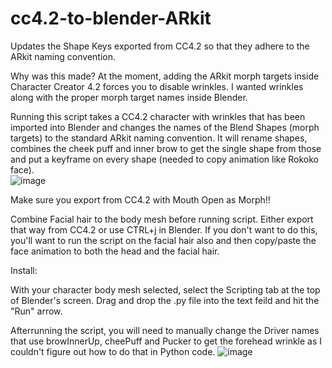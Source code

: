 # cc4.2-to-blender-ARkit
Updates the Shape Keys exported from CC4.2 so that they adhere to the ARkit naming convention. 

Why was this made?
At the moment, adding the ARkit morph targets inside Character Creator 4.2 forces you to disable wrinkles. I wanted wrinkles along with the proper morph target names inside Blender.

Running this script takes a CC4.2 character with wrinkles that has been imported into Blender and changes the names of the Blend Shapes (morph targets) to the standard ARkit naming convention. It will rename shapes, combines the cheek puff and inner brow to get the single shape from those and put a keyframe on every shape (needed to copy animation like Rokoko face).  
![image](https://user-images.githubusercontent.com/7697182/235367036-5193c79e-3fa9-4e97-8053-ee1424ce6867.png)

Make sure you export from CC4.2 with Mouth Open as Morph!!

Combine Facial hair to the body mesh before running script. Either export that way from CC4.2 or use CTRL+j in Blender. If you don't want to do this, you'll want to run the script on the facial hair also and then copy/paste the face animation to both the head and the facial hair.


Install:

With your character body mesh selected, select the Scripting tab at the top of Blender's screen. Drag and drop the .py file into the text feild and hit the "Run" arrow.


Afterrunning the script, you will need to manually change the Driver names that use browInnerUp, cheePuff and Pucker to get the forehead wrinkle as I couldn't figure out how to do that in Python code.
![image](https://user-images.githubusercontent.com/7697182/235366984-03f0f7b4-901a-41f1-a012-46d7322474f5.png)
